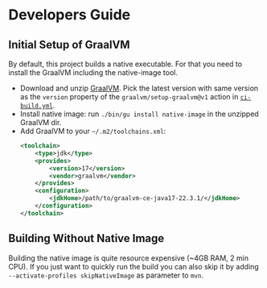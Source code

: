 # Developers Guide

## Initial Setup of GraalVM

By default, this project builds a native executable. For that you need to install the GraalVM including the native-image tool.

* Download and unzip [GraalVM](https://github.com/graalvm/graalvm-ce-builds/releases/tag/jdk-17.0.9). Pick the latest version with same version as the `version` property of the `graalvm/setup-graalvm@v1` action in [`ci-build.yml`](../../.github/workflows/ci-build.yml).
* Install native image: run `./bin/gu install native-image` in the unzipped GraalVM dir.
* Add GraalVM to your `~/.m2/toolchains.xml`:
   ```xml
   <toolchain>
       <type>jdk</type>
       <provides>
           <version>17</version>
           <vendor>graalvm</vendor>
       </provides>
       <configuration>
           <jdkHome>/path/to/graalvm-ce-java17-22.3.1/</jdkHome>
       </configuration>
   </toolchain>
   ```

## Building Without Native Image

Building the native image is quite resource expensive (~4GB RAM, 2 min CPU). If you just want to quickly run the build you can also skip it by adding `--activate-profiles skipNativeImage` as parameter to `mvn`.
